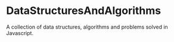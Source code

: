 # DataStructuresAndAlgorithms
A collection of data structures, algorithms and problems solved in Javascript.
